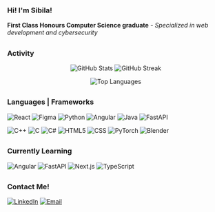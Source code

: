 ### Hi! I'm Sibila!

**First Class Honours Computer Science graduate** - *Specialized in web development and cybersecurity*

##
### Activity

<p align="center">
<img src="https://github-readme-stats.vercel.app/api?username=sibilashihab&show_icons=true&theme=tokyonight" alt="GitHub Stats" >
  <img src="https://streak-stats.demolab.com?user=sibilashihab&theme=tokyonight&hide_border=false" alt="GitHub Streak">
</p>

<p align="center">
  <img src="https://github-readme-stats.vercel.app/api/top-langs/?username=sibilashihab&layout=compact&theme=radical" alt="Top Languages">
</p>

##
### Languages | Frameworks

![React](https://img.shields.io/badge/React-3B4CCA?style=for-the-badge&logo=react&logoColor=white)
![Figma](https://img.shields.io/badge/Figma-7C57C2?style=for-the-badge&logo=figma&logoColor=white)
![Python](https://img.shields.io/badge/Python-2B5DAE?style=for-the-badge&logo=python&logoColor=white)
![Angular](https://img.shields.io/badge/Angular-C84C4C?style=for-the-badge&logo=angular&logoColor=white)
![Java](https://img.shields.io/badge/Java-7C57C2?style=for-the-badge&logo=oracle&logoColor=white)
![FastAPI](https://img.shields.io/badge/FastAPI-2B5DAE?style=for-the-badge&logo=fastapi&logoColor=white)

![C++](https://img.shields.io/badge/C++-3B4CCA?style=for-the-badge&logo=c%2B%2B&logoColor=white)
![C](https://img.shields.io/badge/C-2B5DAE?style=for-the-badge&logo=c&logoColor=white)
![C#](https://img.shields.io/badge/C%23-7C57C2?style=for-the-badge&logo=c-sharp&logoColor=white)
![HTML5](https://img.shields.io/badge/HTML5-C84C4C?style=for-the-badge&logo=html5&logoColor=white)
![CSS](https://img.shields.io/badge/CSS-3B4CCA?style=for-the-badge&logo=css&logoColor=white)
![PyTorch](https://img.shields.io/badge/PyTorch-C84C4C?style=for-the-badge&logo=pytorch&logoColor=white)
![Blender](https://img.shields.io/badge/Blender-7C57C2?style=for-the-badge&logo=blender&logoColor=white)

##
### Currently Learning

![Angular](https://img.shields.io/badge/Angular-C84C4C?style=for-the-badge&logo=angular&logoColor=white)
![FastAPI](https://img.shields.io/badge/FastAPI-2B5DAE?style=for-the-badge&logo=fastapi&logoColor=white)
![Next.js](https://img.shields.io/badge/Next.js-3B4CCA?style=for-the-badge&logo=nextdotjs&logoColor=white)
![TypeScript](https://img.shields.io/badge/TypeScript-7C57C2?style=for-the-badge&logo=typescript&logoColor=white)
##

### Contact Me!

[![LinkedIn](https://img.shields.io/badge/LinkedIn-0077B5?style=for-the-badge&logo=LinkedIn&logoColor=white)](https://linkedin.com/in/sibila-shihab)
[![Email](https://img.shields.io/badge/💌%20Email-A076FF?style=for-the-badge&logo=microsoft-outlook&logoColor=white)](mailto:s.sibila@outlook.com)

##
